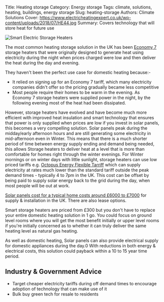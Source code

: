 Title: Heating storage
Category: Energy storage
Tags: climate, solutions, heating, buildings, energy storage
Slug: heating-storage
Authors: Climate Solutions
Cover: https://www.electricheatingexpert.co.uk/wp-content/uploads/2018/07/HE44.jpg
Summary: Covers technology that will store heat for future use

![Smart Electric Storage Heaters](https://www.electricheatingexpert.co.uk/wp-content/uploads/2018/07/HE44.jpg)

The most common heating storage solution in the UK has been [Economy 7](https://www.uswitch.com/gas-electricity/guides/economy-7/) storage heaters that were originally designed to
generate heat using electricity during the night when prices charged were low and then deliver the heat during the day and evening.

They haven't been the perfect use case for domestic heating because:-

* It relied on signing up for an Economy 7 tariff, which many electricity companies didn't offer so the pricing gradually became less competitive
* Most people require their homes to be warm in the evening. As Economy 7 storage heaters were supplied power in the night, by the following evening most of the heat had been dissipated.

However, storage heaters have evolved and have become much more efficient with improved heat insulation and smart technology that ensures that power is only supplied when prices are low
if you invest in solar panels, this becomes a very compelling solution. Solar panels peak during the midday/early afternoon hours and are still generating some electricity in mid-afternoon even in Winter.
This means that there is a much shorter period of time between energy supply ending and demand being needed, this allows Storage heaters to deliver
heat at a level that is more than comfortable for homes right through the winter evenings.
For Winter mornings or on winter days with little sunlight, storage heaters can use low priced tariffs e.g. [Octopus Energy Flexible Tarriff](https://octopus.energy/help-and-faqs/categories/tariffs/flexible-tariffs/) which can supply electricity at rates much lower than the standard tariff outside the peak demand times - typically 4 to 7pm in the UK.
This cost can be offset by being paid to supply solar energy back to the grid during the day, when most people will be out at work.

[Solar panels cost for a typical home costs around £6000 to £7000](https://www.solarguide.co.uk/how-much-does-it-cost-to-install-solar-panels#/) for supply & installation in the UK.
There are also lease options.

Smart storage heaters are priced from £300 but you don't have to replace your entire domestic heating solution in 1 go.
You could focus on ground level rooms where you will get the most benefit initially or upper level rooms if you're initially concerned as to whether it can truly deliver the same heating level as natural gas heating. 

As well as domestic heating, Solar panels can also provide electrical supply for domestic appliances during the day.0
With reductions in both energy & electrical costs, this solution could payback within a 10 to 15 year time period.

## Industry & Government Advice

* Target cheaper electricity tariffs during off demand times to encourage adoption of technology that can make use of it
* Bulk buy green tech for resale to residents
